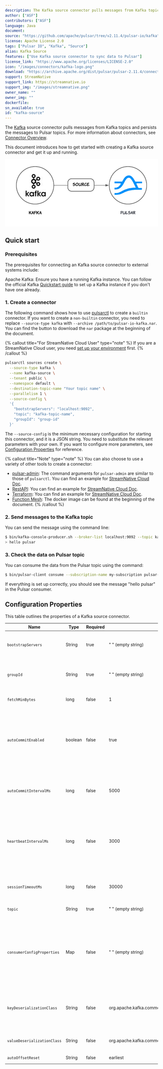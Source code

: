 ```yaml
---
description: The Kafka source connector pulls messages from Kafka topics and persists the messages to Pulsar topics.
author: ["ASF"]
contributors: ["ASF"]
language: Java
document:
source: "https://github.com/apache/pulsar/tree/v2.11.4/pulsar-io/kafka"
license: Apache License 2.0
tags: ["Pulsar IO", "Kafka", "Source"]
alias: Kafka Source
features: ["Use Kafka source connector to sync data to Pulsar"]
license_link: "https://www.apache.org/licenses/LICENSE-2.0"
icon: "/images/connectors/kafka-logo.png"
download: "https://archive.apache.org/dist/pulsar/pulsar-2.11.4/connectors/pulsar-io-kafka-2.11.4.nar"
support: StreamNative
support_link: https://streamnative.io
support_img: "/images/streamnative.png"
owner_name: ""
owner_img: ""
dockerfile: 
sn_available: true
id: "kafka-source"
---
```


The [Kafka](https://kafka.apache.org/) source connector pulls messages from Kafka topics and persists the messages to Pulsar topics. For more information about connectors, see [Connector Overview](https://docs.streamnative.io/docs/connector-overview).

This document introduces how to get started with creating a Kafka source connector and get it up and running.

![](/images/connectors/kafka-source.png)

## Quick start

### Prerequisites

The prerequisites for connecting an Kafka source connector to external systems include:

Apache Kafka: Ensure you have a running Kafka instance. You can follow the official Kafka [Quickstart guide](https://kafka.apache.org/quickstart) to set up a Kafka instance if you don't have one already.

### 1. Create a connector

The following command shows how to use [pulsarctl](https://github.com/streamnative/pulsarctl) to create a `builtin` connector. If you want to create a `non-builtin` connector,
you need to replace `--source-type kafka` with `--archive /path/to/pulsar-io-kafka.nar`. You can find the button to download the `nar` package at the beginning of the document.

{% callout title="For StreamNative Cloud User" type="note" %}
If you are a StreamNative Cloud user, you need [set up your environment](https://docs.streamnative.io/docs/connector-setup) first.
{% /callout %}

```bash
pulsarctl sources create \
  --source-type kafka \
  --name kafka-source \
  --tenant public \
  --namespace default \
  --destination-topic-name "Your topic name" \
  --parallelism 1 \
  --source-config \
  '{
    "bootstrapServers": "localhost:9092",
    "topic": "kafka-topic-name",
    "groupId": "group-id"
  }'
```

The `--source-config` is the minimum necessary configuration for starting this connector, and it is a JSON string. You need to substitute the relevant parameters with your own.
If you want to configure more parameters, see [Configuration Properties](#configuration-properties) for reference.

{% callout title="Note" type="note" %}
You can also choose to use a variety of other tools to create a connector:
- [pulsar-admin](https://pulsar.apache.org/docs/3.1.x/io-use/): The command arguments for `pulsar-admin` are similar to those of `pulsarctl`. You can find an example for [StreamNative Cloud Doc](https://docs.streamnative.io/docs/connector-create#create-a-built-in-connector ).
- [RestAPI](https://pulsar.apache.org/sink-rest-api/?version=3.1.1): You can find an example for [StreamNative Cloud Doc](https://docs.streamnative.io/docs/connector-create#create-a-built-in-connector).
- [Terraform](https://github.com/hashicorp/terraform): You can find an example for [StreamNative Cloud Doc](https://docs.streamnative.io/docs/connector-create#create-a-built-in-connector).
- [Function Mesh](https://functionmesh.io/docs/connectors/run-connector): The docker image can be found at the beginning of the document.
{% /callout %}

### 2. Send messages to the Kafka topic

You can send the message using the command line:
```sh
$ bin/kafka-console-producer.sh --broker-list localhost:9092 --topic kafka-topic-name
> hello pulsar
```

### 3. Check the data on Pulsar topic

You can consume the data from the Pulsar topic using the command:
```sh
$ bin/pulsar-client consume --subscription-name my-subscription pulsar-topic-name -n 0
```

If everything is set up correctly, you should see the message "hello pulsar" in the Pulsar consumer.

## Configuration Properties

This table outlines the properties of a Kafka source connector.

| Name | Type| Required | Default | Description 
|------|----------|---------|-------------|-------------|
|  `bootstrapServers` |String| true | " " (empty string) | A comma-separated list of host and port pairs for establishing the initial connection to the Kafka cluster. |
| `groupId` |String| true | " " (empty string) | A unique string that identifies the group of consumer processes to which this consumer belongs. |
| `fetchMinBytes` | long|false | 1 | The minimum byte expected for each fetch response. |
| `autoCommitEnabled` | boolean |false | true | If set to true, the consumer's offset is periodically committed in the background.<br/><br/> This committed offset is used when the process fails as the position from which a new consumer begins. |
| `autoCommitIntervalMs` | long|false | 5000 | The frequency in milliseconds that the consumer offsets are auto-committed to Kafka if `autoCommitEnabled` is set to true. |
| `heartbeatIntervalMs` | long| false | 3000 | The interval between heartbeats to the consumer when using Kafka's group management facilities. <br/><br/>**Note: `heartbeatIntervalMs` must be smaller than `sessionTimeoutMs`**.|
| `sessionTimeoutMs` | long|false | 30000 | The timeout used to detect consumer failures when using Kafka's group management facility. |
| `topic` | String|true | " " (empty string)| The Kafka topic that sends messages to Pulsar. |
|  `consumerConfigProperties` | Map| false | " " (empty string) | The consumer configuration properties to be passed to consumers. <br/><br/>**Note: other properties specified in the connector configuration file take precedence over this configuration**. |
| `keyDeserializationClass` | String|false | org.apache.kafka.common.serialization.StringDeserializer | The deserializer class for Kafka consumers to deserialize keys.<br/> The deserializer is set by a specific implementation of [`KafkaAbstractSource`](https://github.com/apache/pulsar/blob/master/pulsar-io/kafka/src/main/java/org/apache/pulsar/io/kafka/KafkaAbstractSource.java).
| `valueDeserializationClass` | String|false | org.apache.kafka.common.serialization.ByteArrayDeserializer | The deserializer class for Kafka consumers to deserialize values.
| `autoOffsetReset` | String | false | earliest | The default offset reset policy. |